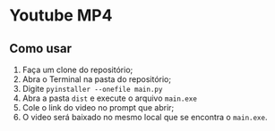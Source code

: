 # Youtube MP4

## Como usar
1. Faça um clone do repositório;
2. Abra o Terminal na pasta do repositório;
3. Digite `pyinstaller --onefile main.py`
4. Abra a pasta `dist` e execute o arquivo `main.exe`
5. Cole o link do video no prompt que abrir;
6. O video será baixado no mesmo local que se encontra o `main.exe`.
